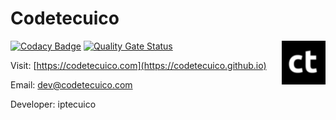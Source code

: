 # Codetecuico

[![Codacy Badge](https://api.codacy.com/project/badge/Grade/6500745cbf804d9c8863213123443292)](https://app.codacy.com/app/iptecuico/codetecuico.github.io?utm_source=github.com&utm_medium=referral&utm_content=Codetecuico/codetecuico.github.io&utm_campaign=badger)
[![Quality Gate Status](https://sonarcloud.io/api/project_badges/measure?project=Codetecuico_codetecuico.github.io&metric=alert_status)](https://sonarcloud.io/dashboard?id=Codetecuico_codetecuico.github.io)
<img src="https://github.com/Codetecuico/codetecuico.github.io/blob/master/apple-touch-icon-60x60.png" align="right" width="70" />

Visit: [https://codetecuico.com](https://codetecuico.github.io)

Email: dev@codetecuico.com

Developer: iptecuico
